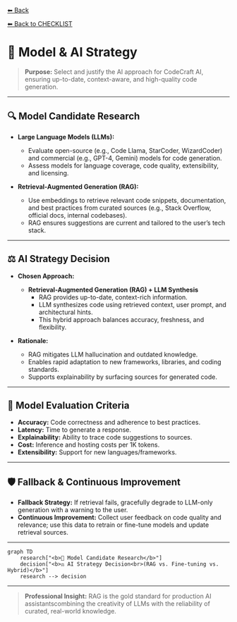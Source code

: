 [⬅ Back](../index.md)

[⬅ Back to CHECKLIST](../checklist.md)

# 🤖 Model & AI Strategy

> **Purpose:**
> Select and justify the AI approach for CodeCraft AI, ensuring up-to-date, context-aware, and high-quality code generation.

---

## 🔍 Model Candidate Research

- **Large Language Models (LLMs):**
  - Evaluate open-source (e.g., Code Llama, StarCoder, WizardCoder) and commercial (e.g., GPT-4, Gemini) models for code generation.
  - Assess models for language coverage, code quality, extensibility, and licensing.

- **Retrieval-Augmented Generation (RAG):**
  - Use embeddings to retrieve relevant code snippets, documentation, and best practices from curated sources (e.g., Stack Overflow, official docs, internal codebases).
  - RAG ensures suggestions are current and tailored to the user’s tech stack.

---

## ⚖️ AI Strategy Decision

- **Chosen Approach:**
  - **Retrieval-Augmented Generation (RAG) + LLM Synthesis**
    - RAG provides up-to-date, context-rich information.
    - LLM synthesizes code using retrieved context, user prompt, and architectural hints.
    - This hybrid approach balances accuracy, freshness, and flexibility.

- **Rationale:**
  - RAG mitigates LLM hallucination and outdated knowledge.
  - Enables rapid adaptation to new frameworks, libraries, and coding standards.
  - Supports explainability by surfacing sources for generated code.

---

## 🧮 Model Evaluation Criteria

- **Accuracy:** Code correctness and adherence to best practices.
- **Latency:** Time to generate a response.
- **Explainability:** Ability to trace code suggestions to sources.
- **Cost:** Inference and hosting costs per 1K tokens.
- **Extensibility:** Support for new languages/frameworks.

---

## 🛡️ Fallback & Continuous Improvement

- **Fallback Strategy:**
  If retrieval fails, gracefully degrade to LLM-only generation with a warning to the user.
- **Continuous Improvement:**
  Collect user feedback on code quality and relevance; use this data to retrain or fine-tune models and update retrieval sources.

---

```mermaid
graph TD
    research["<b>🔬 Model Candidate Research</b>"]
    decision["<b>⚖️ AI Strategy Decision<br>(RAG vs. Fine-tuning vs. Hybrid)</b>"]
    research --> decision
```

---

> **Professional Insight:**
> RAG is the gold standard for production AI assistantscombining the creativity of LLMs with the reliability of curated, real-world knowledge.
